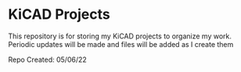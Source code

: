 # KiCAD Projects
This repository is for storing my KiCAD projects to organize my work. Periodic updates will be made and files will be added as I create them

Repo Created: 05/06/22
